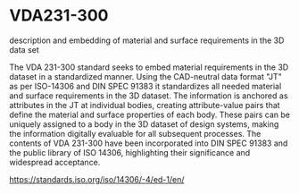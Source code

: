 # VDA231-300
description and embedding of material and surface requirements in the 3D data set

The VDA 231-300 standard seeks to embed material requirements in the 3D dataset in a standardized manner.
Using the CAD-neutral data format "JT" as per ISO-14306 and DIN SPEC 91383 it standardizes all needed material and surface requirements in the 3D dataset. The information is anchored as attributes in the JT at individual bodies, creating attribute-value pairs that define the material and surface properties of each body. These pairs can be uniquely assigned to a body in the 3D dataset of design systems, making the information digitally evaluable for all subsequent processes.
The contents of VDA 231-300 have been incorporated into DIN SPEC 91383 and the public library of ISO 14306, highlighting their significance and widespread acceptance.


https://standards.iso.org/iso/14306/-4/ed-1/en/
